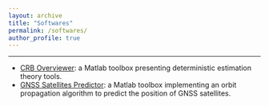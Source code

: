 ```yaml
---
layout: archive
title: "Softwares"
permalink: /softwares/
author_profile: true
---
```


---
- [CRB Overviewer](/software/crb-overviewer): a Matlab toolbox presenting deterministic estimation theory tools.
- [GNSS Satellites Predictor](/software/gnss-sat-predictor): a Matlab toolbox implementing an orbit propagation algorithm to predict the position of GNSS satellites.


